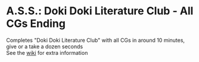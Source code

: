 # A.S.S.: Doki Doki Literature Club - All CGs Ending
Completes "Doki Doki Literature Club" with all CGs in around 10 minutes, give or a take a dozen seconds  
See the [wiki](https://github.com/Duckuk/ASS_Doki-Doki-Literature-Club-All-CGs/wiki) for extra information

